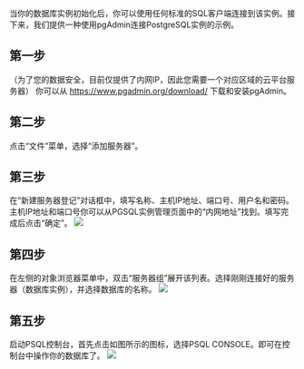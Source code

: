 当你的数据库实例初始化后，你可以使用任何标准的SQL客户端连接到该实例。接下来，我们提供一种使用pgAdmin连接PostgreSQL实例的示例。

## 第一步
（为了您的数据安全，目前仅提供了内网IP，因此您需要一个对应区域的云平台服务器）
你可以从 https://www.pgadmin.org/download/ 下载和安装pgAdmin。

## 第二步
点击“文件”菜单，选择“添加服务器”。

## 第三步
在“新建服务器登记”对话框中，填写名称、主机IP地址、端口号、用户名和密码。主机IP地址和端口号你可以从PGSQL实例管理页面中的“内网地址”找到。填写完成后点击“确定”。
![](https://mccdn.qcloud.com/static/img/fd480ec9413eb6b7ff53d212fafd3ecd/image.png)
## 第四步
在左侧的对象浏览器菜单中，双击“服务器组”展开该列表。选择刚刚连接好的服务器（数据库实例），并选择数据库的名称。
![](https://mccdn.qcloud.com/static/img/a66c259deee8524a0cf35cb3c5e29642/image.jpg)
## 第五步
启动PSQL控制台，首先点击如图所示的图标，选择PSQL CONSOLE。即可在控制台中操作你的数据库了。
![](https://mccdn.qcloud.com/static/img/21e18377780799f20c40c48421c041a1/image.jpg)
